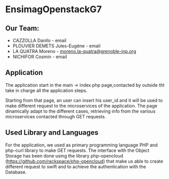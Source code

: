 # EnsimagOpenstackG7

## Our Team:

* CAZZOLLA Danilo - email
* PLOUVIER DEMETS Jules-Eugène - email
* LA QUATRA Moreno - moreno.la-quatra@grenoble-inp.org
* NICHIFOR Cosmin - email


## Application
The application start in the main -> index.php page,contacted by outside tht take in charge all the application steps.  

Starting from that page, an user can insert his user_id and it will be used to make different request to the microservices of the application. The page dinamically adapt to the different cases, retrieving info from the various microservices contacted through GET requests.


## Used Library and Languages
For the application, we used as primary programming language PHP and php-curl library to make GET requests.
The interface with the Object Storage has been done using the library php-opencloud (https://github.com/rackspace/php-opencloud) that make us able to create different request to swift and to achieve the authentication with the Database.
